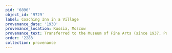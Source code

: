 ```yaml
---
pid: '6896'
object_id: '9729'
label: Coaching Inn in a Village
provenance_date: '1930'
provenance_location: Russia, Moscow
provenance_text: Transferred to the Museum of Fine Arts (since 1937, Pushkin Museum)
order: '2283'
collection: provenance
---
```

